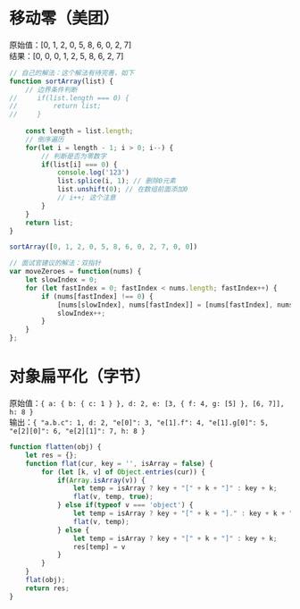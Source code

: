 # 移动零（美团）
原始值：[0, 1, 2, 0, 5, 8, 6, 0, 2, 7]   
结果：[0, 0, 0, 1, 2, 5, 8, 6, 2, 7]

```javascript
// 自己的解法：这个解法有待完善，如下
function sortArray(list) {
    // 边界条件判断
//     if(list.length === 0) {
//         return list;
//     }
    
    const length = list.length;
    // 倒序遍历
    for(let i = length - 1; i > 0; i--) {
        // 判断是否为零数字
        if(list[i] === 0) {
            console.log('123')
            list.splice(i, 1); // 删除0元素
            list.unshift(0); // 在数组前面添加0
            // i++; 这个注意
        }
    }
    return list;
}

sortArray([0, 1, 2, 0, 5, 8, 6, 0, 2, 7, 0, 0])

// 面试官建议的解法：双指针
var moveZeroes = function(nums) {
    let slowIndex = 0;
    for (let fastIndex = 0; fastIndex < nums.length; fastIndex++) {
        if (nums[fastIndex] !== 0) {
            [nums[slowIndex], nums[fastIndex]] = [nums[fastIndex], nums[slowIndex]];
            slowIndex++;
        }
    }
};
```

# 对象扁平化（字节）

原始值：`{ a: { b: { c: 1 } }, d: 2, e: [3, { f: 4, g: [5] }, [6, 7]], h: 8 }`   
输出：`{ "a.b.c": 1, d: 2, "e[0]": 3, "e[1].f": 4, "e[1].g[0]": 5, "e[2][0]": 6, "e[2][1]": 7, h: 8 }`

```javascript
function flatten(obj) {
    let res = {};
    function flat(cur, key = '', isArray = false) {
        for (let [k, v] of Object.entries(cur)) {
            if(Array.isArray(v)) {
                let temp = isArray ? key + "[" + k + "]" : key + k;
                flat(v, temp, true);
            } else if(typeof v === 'object') {
                let temp = isArray ? key + "[" + k + "]." : key + k + ".";
                flat(v, temp);
            } else {
                let temp = isArray ? key + "[" + k + "]" : key + k;
                res[temp] = v
            }
        }
    }
    flat(obj);
    return res;
}
```
